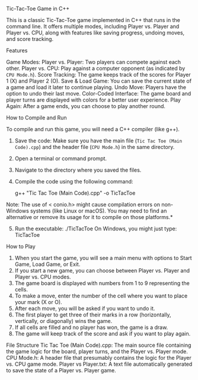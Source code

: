 Tic-Tac-Toe Game in C++

This is a classic Tic-Tac-Toe game implemented in C++ that runs in the command line. It offers multiple modes, including Player vs. Player and Player vs. CPU, along with features like saving progress, undoing moves, and score tracking.

Features

Game Modes:
Player vs. Player: Two players can compete against each other.
Player vs. CPU: Play against a computer opponent (as indicated by `CPU Mode.h`).
Score Tracking: The game keeps track of the scores for Player 1 (X) and Player 2 (O).
Save & Load Game: You can save the current state of a game and load it later to continue playing.
Undo Move: Players have the option to undo their last move.
Color-Coded Interface: The game board and player turns are displayed with colors for a better user experience.
Play Again: After a game ends, you can choose to play another round.

How to Compile and Run

To compile and run this game, you will need a C++ compiler (like g++).

1.  Save the code: Make sure you have the main file (`Tic Tac Toe (Main Code).cpp`) and the header file (`CPU Mode.h`) in the same directory.

2.  Open a terminal or command prompt.

3.  Navigate to the directory where you saved the files.

4.  Compile the code using the following command:

    g++ "Tic Tac Toe (Main Code).cpp" -o TicTacToe

Note: The use of < conio.h> might cause compilation errors on non-Windows systems (like Linux or macOS). You may need to find an alternative or remove its usage for it to compile on those platforms.*

5.  Run the executable:
    ./TicTacToe
    On Windows, you might just type:
    TicTacToe

How to Play

1.  When you start the game, you will see a main menu with options to Start Game, Load Game, or Exit.
2.  If you start a new game, you can choose between Player vs. Player and Player vs. CPU modes.
3.  The game board is displayed with numbers from 1 to 9 representing the cells.
4.  To make a move, enter the number of the cell where you want to place your mark (X or O).
5.  After each move, you will be asked if you want to undo it.
6.  The first player to get three of their marks in a row (horizontally, vertically, or diagonally) wins the game.
7.  If all cells are filled and no player has won, the game is a draw.
8.  The game will keep track of the score and ask if you want to play again.

File Structure
Tic Tac Toe (Main Code).cpp: The main source file containing the game logic for the board, player turns, and the Player vs. Player mode.
CPU Mode.h: A header file that presumably contains the logic for the Player vs. CPU game mode.
Player vs Player.txt: A text file automatically generated to save the state of a Player vs. Player game.


